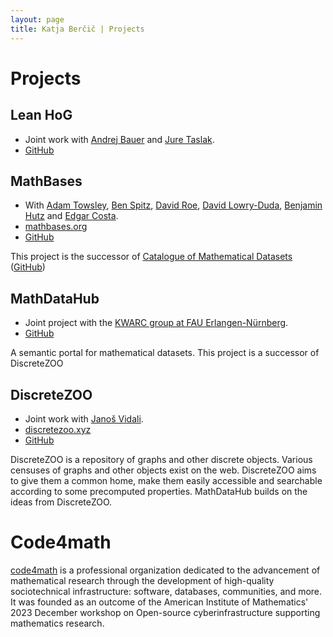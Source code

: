 ```yaml
---
layout: page
title: Katja Berčič | Projects
---
```


# Projects

## Lean HoG

* Joint work with [Andrej Bauer](https://www.andrej.com/index.html) and [Jure Taslak](https://www.fmf.uni-lj.si/sl/imenik/1331/taslak-jure/).
* [GitHub](https://github.com/katjabercic/Lean-HoG)

## MathBases

* With [Adam Towsley](https://www.rit.edu/directory/adtsma-adam-towsley), [Ben Spitz](https://benspitz.com), [David Roe](https://math.mit.edu/~roed/), [David Lowry-Duda](https://davidlowryduda.com), [Benjamin Hutz](https://www.slu.edu/arts-and-sciences/mathematics-statistics/faculty/benjamin-hutz.php) and [Edgar Costa](https://edgarcosta.org).
* [mathbases.org](https://mathbases.org)
* [GitHub](https://github.com/MathBases)

This project is the successor of [Catalogue of Mathematical Datasets](https://mathdb.mathhub.info) ([GitHub](https://github.com/MathHubInfo/MathDBDjango))

## MathDataHub

* Joint project with the [KWARC group at FAU Erlangen-Nürnberg](https://kwarc.info/projects/mdh/). 
* [GitHub](https://github.com/MathHubInfo/mhd)

A semantic portal for mathematical datasets.
This project is a successor of DiscreteZOO

## DiscreteZOO

* Joint work with [Janoš Vidali](https://jaanos.github.io).
* [discretezoo.xyz](https://discretezoo.xyz)
* [GitHub](https://github.com/discretezoo)

DiscreteZOO is a repository of graphs and other discrete objects. 
Various censuses of graphs and other objects exist on the web.
DiscreteZOO aims to give them a common home, make them easily accessible and searchable according to some precomputed properties.
MathDataHub builds on the ideas from DiscreteZOO.

# Code4math

[code4math](https://code4math.org) is a professional organization dedicated to the advancement of mathematical research through 
the development of high-quality sociotechnical infrastructure: software, databases, communities, and more.
It was founded as an outcome of the American Institute of Mathematics' 2023 December workshop on Open-source cyberinfrastructure 
supporting mathematics research.
